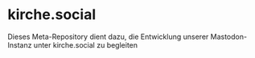 # kirche.social
Dieses Meta-Repository dient dazu, die Entwicklung unserer Mastodon-Instanz unter kirche.social zu begleiten
